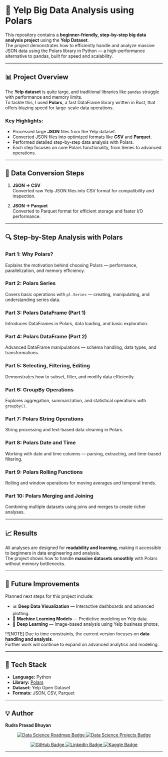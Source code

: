 # 🧠 Yelp Big Data Analysis using Polars

This repository contains a **beginner-friendly, step-by-step big data analysis project** using the **Yelp Dataset**.  
The project demonstrates how to efficiently handle and analyze massive JSON data using the Polars library in Python — a high-performance alternative to pandas, built for speed and scalability.

---

## 📊 Project Overview

The **Yelp dataset** is quite large, and traditional libraries like `pandas` struggle with performance and memory limits.  
To tackle this, I used **Polars**, a fast DataFrame library written in Rust, that offers blazing speed for large-scale data operations.

### Key Highlights:
- Processed large **JSON** files from the Yelp dataset.
- Converted JSON files into optimized formats like **CSV** and **Parquet**.
- Performed detailed step-by-step data analysis with Polars.
- Each step focuses on core Polars functionality, from Series to advanced operations.

---

## 🧾 Data Conversion Steps

1. **JSON → CSV**  
   Converted raw Yelp JSON files into CSV format for compatibility and inspection.

2. **JSON → Parquet**  
   Converted to Parquet format for efficient storage and faster I/O performance.

---

## 🔍 Step-by-Step Analysis with Polars

### Part 1: Why Polars?
Explains the motivation behind choosing Polars — performance, parallelization, and memory efficiency.

### Part 2: Polars Series
Covers basic operations with `pl.Series` — creating, manipulating, and understanding series data.

### Part 3: Polars DataFrame (Part 1)
Introduces DataFrames in Polars, data loading, and basic exploration.

### Part 4: Polars DataFrame (Part 2)
Advanced DataFrame manipulations — schema handling, data types, and transformations.

### Part 5: Selecting, Filtering, Editing
Demonstrates how to subset, filter, and modify data efficiently.

### Part 6: GroupBy Operations
Explores aggregation, summarization, and statistical operations with `groupby()`.

### Part 7: Polars String Operations
String processing and text-based data cleaning in Polars.

### Part 8: Polars Date and Time
Working with date and time columns — parsing, extracting, and time-based filtering.

### Part 9: Polars Rolling Functions
Rolling and window operations for moving averages and temporal trends.

### Part 10: Polars Merging and Joining
Combining multiple datasets using joins and merges to create richer analyses.

---

## 📈 Results

All analyses are designed for **readability and learning**, making it accessible to beginners in data engineering and analysis.  
The project shows how to handle **massive datasets smoothly** with Polars without memory bottlenecks.

---

## 🚀 Future Improvements

Planned next steps for this project include:

- 📊 **Deep Data Visualization** — Interactive dashboards and advanced plotting.  
- 🤖 **Machine Learning Models** — Predictive modeling on Yelp data.  
- 🧠 **Deep Learning** — Image-based analysis using Yelp business photos.  

!!![NOTE] Due to time constraints, the current version focuses on **data handling and analysis**.  
Further work will continue to expand on advanced analytics and modeling.

---

## 🧩 Tech Stack

- **Language:** Python  
- **Library:** [Polars](https://pola-rs.github.io/polars/)  
- **Dataset:** Yelp Open Dataset  
- **Formats:** JSON, CSV, Parquet  

---

## 💡 Author

**Rudra Prasad Bhuyan**

<!-- Two Master Repo Links -->
<p align="center">
  <a href="https://github.com/Rudra-G-23/Data-Science-Roadmap">
    <img src="https://img.shields.io/badge/Data_Science_My_journey -Explore-red?style=for-the-badge" alt="Data Science Roadmap Badge"/>
  </a>
  <a href="https://github.com/Rudra-G-23/Data-Science-Projects-Portflio">
    <img src="https://img.shields.io/badge/Data_Science_Projects-View-green?style=for-the-badge" alt="Data Science Projects Badge"/>
  </a>
</p>

<!-- Social Media Links-->
<p align="center">
  <a href="https://github.com/Rudra-G-23">
    <img src="https://img.shields.io/badge/GitHub-181717?style=for-the-badge&logo=github&logoColor=white" alt="GitHub Badge"/>
  </a>
  <a href="https://www.linkedin.com/in/rudra-prasad-bhuyan-44a388235">
    <img src="https://img.shields.io/badge/LinkedIn-0077B5?style=for-the-badge&logo=linkedin&logoColor=white" alt="LinkedIn Badge"/>
  </a>
  <a href="https://www.kaggle.com/rudraprasadbhuyan">
    <img src="https://img.shields.io/badge/Kaggle-20BEFF?style=for-the-badge&logo=kaggle&logoColor=white" alt="Kaggle Badge"/>
  </a>
</p>

---
